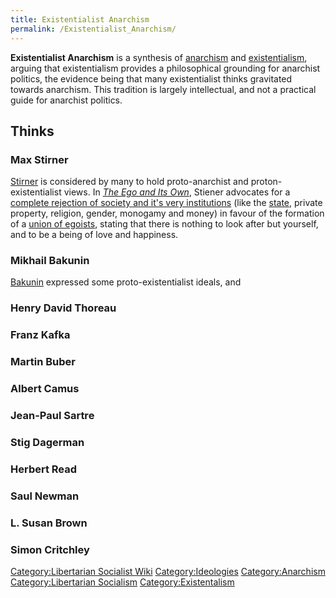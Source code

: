 ```yaml
---
title: Existentialist Anarchism
permalink: /Existentialist_Anarchism/
---
```


**Existentialist Anarchism** is a synthesis of
[anarchism](anarchism.md "wikilink") and
[existentialism](existentialism.md "wikilink"), arguing that existentialism
provides a philosophical grounding for anarchist politics, the evidence
being that many existentialist thinks gravitated towards anarchism. This
tradition is largely intellectual, and not a practical guide for
anarchist politics.

## Thinks

### Max Stirner

[Stirner](Max_Stirner.md "wikilink") is considered by many to hold
proto-anarchist and proton-existentialist views. In *[The Ego and Its
Own](The_Ego_and_Its_Own.md "wikilink")*, Stiener advocates for a [complete
rejection of society and it's very
institutions](Egoist_Anarchism.md "wikilink") (like the
[state](State_(Polity).md "wikilink"), private property, religion, gender,
monogamy and money) in favour of the formation of a [union of
egoists](Union_of_Egoists.md "wikilink"), stating that there is nothing to
look after but yourself, and to be a being of love and happiness.

### Mikhail Bakunin

[Bakunin](Mikhail_Bakunin.md "wikilink") expressed some
proto-existentialist ideals, and

### Henry David Thoreau

### Franz Kafka

### Martin Buber

### Albert Camus

### Jean-Paul Sartre

### Stig Dagerman

### Herbert Read

### Saul Newman

### L. Susan Brown

### Simon Critchley

[Category:Libertarian Socialist
Wiki](Category:Libertarian_Socialist_Wiki.md "wikilink")
[Category:Ideologies](Category:Ideologies.md "wikilink")
[Category:Anarchism](Category:Anarchism.md "wikilink")
[Category:Libertarian
Socialism](Category:Libertarian_Socialism.md "wikilink")
[Category:Existentalism](Category:Existentalism.md "wikilink")